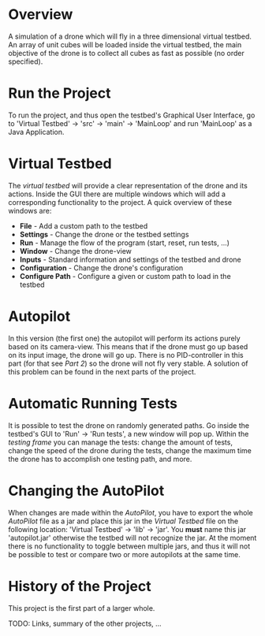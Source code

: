 
# Overview

A simulation of a drone which will fly in a three dimensional virtual testbed. An array of unit cubes will be loaded inside the virtual testbed, the main
objective of the drone is to collect all cubes as fast as possible (no order specified). 



# Run the Project

To run the project, and thus open the testbed's Graphical User Interface, go to 'Virtual Testbed' -> 'src' -> 'main' -> 'MainLoop' and run 'MainLoop' as a 
Java Application.



# Virtual Testbed

The _virtual testbed_ will provide a clear representation of the drone and its actions. Inside the GUI there are multiple windows which will add a corresponding
functionality to the project. A quick overview of these windows are:  
* __File__ - Add a custom path to the testbed  
* __Settings__ - Change the drone or the testbed settings
* __Run__ - Manage the flow of the program (start, reset, run tests, ...)
* __Window__ - Change the drone-view
* __Inputs__ - Standard information and settings of the testbed and drone
* __Configuration__ - Change the drone's configuration
* __Configure Path__ - Configure a given or custom path to load in the testbed



# Autopilot

In this version (the first one) the autopilot will perform its actions purely based on its camera-view. This means that if the drone must go up based on its input image, the drone will go up. There is no PID-controller in this part (for that see _Part 2_) so the drone will not fly very stable. A solution of this problem can be found in the next parts of the project.



# Automatic Running Tests

It is possible to test the drone on randomly generated paths. Go inside the testbed's GUI to 'Run' -> 'Run tests', a new window will pop up. Within the _testing
frame_ you can manage the tests: change the amount of tests, change the speed of the drone during the tests, change the maximum time the drone has to accomplish
one testing path, and more.



# Changing the AutoPilot

When changes are made within the _AutoPilot_, you have to export the whole _AutoPilot_ file as a jar and place this jar in the _Virtual Testbed_ file on the
following location: 'Virtual Testbed' -> 'lib' -> 'jar'. You __must__ name this jar 'autopilot.jar' otherwise the testbed will not recognize the jar. At the
moment there is no functionality to toggle between multiple jars, and thus it will not be possible to test or compare two or more autopilots at the same time.



# History of the Project

This project is the first part of a larger whole.

TODO: Links, summary of the other projects, ...
